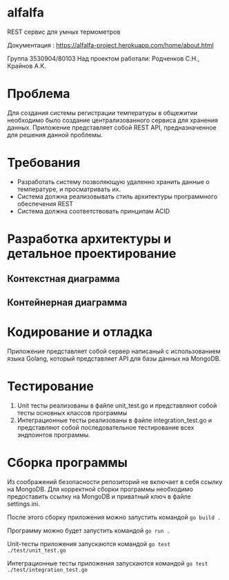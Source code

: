 # alfalfa
REST сервис для умных термометров

Документация : https://alfalfa-project.herokuapp.com/home/about.html

Группа 3530904/80103
Над проектом работали: Родченков С.Н., Крайнов А.К.
# Проблема
Для создания системы регистрации температуры в общежитии необходимо было создание централизованного сервиса для хранения данных. 
Приложение представляет собой REST API, предназначенное для решения данной проблемы.
# Требования
* Разработать систему позволяющую удаленно хранить данные о температуре, и просматривать их. 
* Система должна реализовывать стиль архитектуры программного обеспечения REST
* Система должна соответствовать принципам ACID
# Разработка архитектуры и детальное проектирование
## Контекстная диаграмма
## Контейнерная диаграмма
# Кодирование и отладка 
Приложение представляет собой сервер написаный с использованием языка Golang, который представляет API для базы данных на MongoDB.
# Тестирование
1) Unit тесты реализованы в файле unit_test.go и представляют собой тесты основных классов программы
2) Интеграционные тесты реализованы в файле integration_test.go и представляют собой последовательное тестирование всех эндпоинтов программы.
# Сборка программы
Из соображений безопасности репозиторий не включает в себя ссылку на MongoDB.
Для корректной сборки программы необходимо предоставить ссылку на MongoDB и приватный ключ в файле settings.ini.

После этого сборку приложения можно запустить командой ```go build .```

Программу можно будет запустить командой ```go run .```

Unit-тесты приложения запускаются командой ```go test ./test/unit_test.go```

Интеграционные тесты приложения запускаются командой ```go test ./test/integration_test.go```
